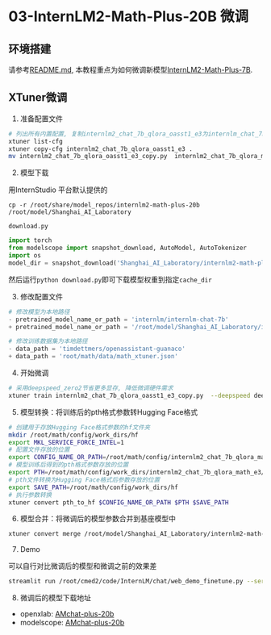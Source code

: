 # 03-InternLM2-Math-Plus-20B 微调

## 环境搭建

请参考[README.md](../README.md), 本教程重点为如何微调新模型[InternLM2-Math-Plus-7B](https://modelscope.cn/models/Shanghai_AI_Laboratory/internlm2-math-plus-7b).

## XTuner微调

1. 准备配置文件

```bash
# 列出所有内置配置, 复制internlm2_chat_7b_qlora_oasst1_e3为internlm_chat_7b_qlora_oasst1_e3_copy.py
xtuner list-cfg
xtuner copy-cfg internlm2_chat_7b_qlora_oasst1_e3 .
mv internlm2_chat_7b_qlora_oasst1_e3_copy.py  internlm2_chat_7b_qlora_math_e3.py
```

2. 模型下载

用InternStudio 平台默认提供的

```
cp -r /root/share/model_repos/internlm2-math-plus-20b /root/model/Shanghai_AI_Laboratory
```

`download.py`

```python
import torch
from modelscope import snapshot_download, AutoModel, AutoTokenizer
import os
model_dir = snapshot_download('Shanghai_AI_Laboratory/internlm2-math-plus-20b', cache_dir='/root/model')
```

然后运行`python download.py`即可下载模型权重到指定`cache_dir`


3. 修改配置文件

```python
# 修改模型为本地路径
- pretrained_model_name_or_path = 'internlm/internlm-chat-7b'
+ pretrained_model_name_or_path = '/root/model/Shanghai_AI_Laboratory/internlm2-math-plus-20b'

# 修改训练数据集为本地路径
- data_path = 'timdettmers/openassistant-guanaco'
+ data_path = 'root/math/data/math_xtuner.json'
```

4. 开始微调

```bash
# 采用deepspeed_zero2节省更多显存, 降低微调硬件需求
xtuner train internlm2_chat_7b_qlora_oasst1_e3_copy.py  --deepspeed deepspeed_zero2
```

5. 模型转换：将训练后的pth格式参数转Hugging Face格式


```bash
# 创建用于存放Hugging Face格式参数的hf文件夹
mkdir /root/math/config/work_dirs/hf
export MKL_SERVICE_FORCE_INTEL=1
# 配置文件存放的位置
export CONFIG_NAME_OR_PATH=/root/math/config/internlm2_chat_7b_qlora_math_e3.py 
# 模型训练后得到的pth格式参数存放的位置
export PTH=/root/math/config/work_dirs/internlm2_chat_7b_qlora_math_e3/epoch_3.pth
# pth文件转换为Hugging Face格式后参数存放的位置
export SAVE_PATH=/root/math/config/work_dirs/hf
# 执行参数转换
xtuner convert pth_to_hf $CONFIG_NAME_OR_PATH $PTH $SAVE_PATH
```

6. 模型合并：将微调后的模型参数合并到基座模型中

```bash
xtuner convert merge /root/model/Shanghai_AI_Laboratory/internlm2-math-plus-20b   /root/math/config/work_dirs/hf   /root/math/config/work_dirs/hf_merge  --max-shard-size 2GB
```

7. Demo

可以自行对比微调后的模型和微调之前的效果差

```bash
streamlit run /root/cmed2/code/InternLM/chat/web_demo_finetune.py --server.address 127.0.0.1 --server.port 6006
```

8. 微调后的模型下载地址

- openxlab: [AMchat-plus-20b](https://openxlab.org.cn/models/detail/element/AMChat_internlm2-math-plus-20b_Yuan/tree/main)
- modelscope: [AMchat-plus-20b](https://www.modelscope.cn/models/CFYuan/AMChat_internlm2-math-plus-20b_Yuan/files)

